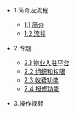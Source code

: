 
* 1.简介及流程

  * [1.1 简介](README.md)
  * [1.2 流程](flow.md)

* 2.专题

  * [2.1 物业入驻平台](propertyEnter.md)
  * [2.2 组织和权限](org.md)
  * [2.3 收费功能](fee.md)
  * [2.4 报修功能](repair.md)

* 3.操作视频